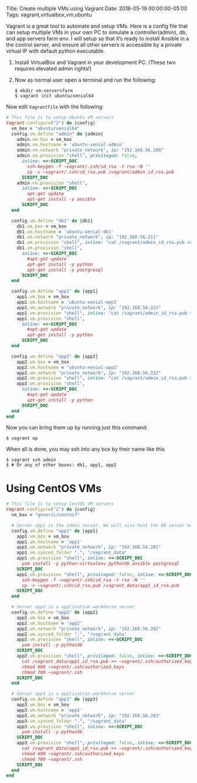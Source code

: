 Title: Create multiple VMs using Vagrant
Date: 2018-05-19 00:00:00-05:00
Tags: vagrant,virtualbox,vm,ubuntu



Vagrant is a great tool to automate and setup VMs. Here is a config file
that can setup multiple VMs in your own PC to simulate a
controller(admin), db, and app servers farm env. I will setup so that
it’s ready to install Ansible in a the control server, and ensure all
other servers is accessible by a private virtual IP with default python
executable.

1.  Install VirtualBox and Vagrant in your development PC. (These two
    requires elevated admin rights!)

2.  Now as normal user open a terminal and run the following:

        $ mkdir vm-serversfarm
        $ vagrant init ubuntu/xenial64

Now edit `Vagrantfile` with the following:

```ruby
# This file is to setup Ubuntu VM servers
Vagrant.configure("2") do |config|
  vm_box = "ubuntu/xenial64"
  config.vm.define "admin" do |admin|
    admin.vm.box = vm_box
    admin.vm.hostname = 'ubuntu-xenial-admin'
    admin.vm.network "private_network", ip: "192.168.56.200"
    admin.vm.provision "shell", privileged: false,
      inline: <<-SCRIPT_DOC
        ssh-keygen -f ~vagrant/.ssh/id_rsa -t rsa -N ''
        cp -v ~vagrant/.ssh/id_rsa.pub /vagrant/admin_id_rsa.pub
      SCRIPT_DOC
    admin.vm.provision "shell",
      inline: <<-SCRIPT_DOC
        apt-get update
        apt-get install -y ansible
      SCRIPT_DOC
  end

  config.vm.define "db1" do |db1|
    db1.vm.box = vm_box
    db1.vm.hostname = 'ubuntu-xenial-db1'
    db1.vm.network "private_network", ip: "192.168.56.211"
    db1.vm.provision "shell", inline: "cat /vagrant/admin_id_rsa.pub >> ~vagrant/.ssh/authorized_keys"
    db1.vm.provision "shell",
      inline: <<-SCRIPT_DOC
        #apt-get update
        apt-get install -y python
        apt-get install -y postgresql
      SCRIPT_DOC
  end

  config.vm.define "app1" do |app1|
    app1.vm.box = vm_box
    app1.vm.hostname = 'ubuntu-xenial-app1'
    app1.vm.network "private_network", ip: "192.168.56.221"
    app1.vm.provision "shell", inline: "cat /vagrant/admin_id_rsa.pub >> ~vagrant/.ssh/authorized_keys"
    app1.vm.provision "shell",
      inline: <<-SCRIPT_DOC
        #apt-get update
        apt-get install -y python
      SCRIPT_DOC
  end

  config.vm.define "app2" do |app2|
    app2.vm.box = vm_box
    app2.vm.hostname = 'ubuntu-xenial-app2'
    app2.vm.network "private_network", ip: "192.168.56.222"
    app2.vm.provision "shell", inline: "cat /vagrant/admin_id_rsa.pub >> ~vagrant/.ssh/authorized_keys"
    app2.vm.provision "shell",
      inline: <<-SCRIPT_DOC
        #apt-get update
        apt-get install -y python
      SCRIPT_DOC
  end
end
```

Now you can bring them up by running just this command:

    $ vagrant up

When all is done, you may ssh into any box by their name like this

    $ vagrant ssh admin
    $ # Or any of other boxes: db1, app1, app2

Using CentOS VMs
================
```ruby
# This file is to setup CentOS VM servers
Vagrant.configure("2") do |config|
  vm_box = "generic/centos7"

  # Server app1 is the admin server. We will also host the DB server here.
  config.vm.define "app1" do |app1|
    app1.vm.box = vm_box
    app1.vm.hostname = 'app1'
    app1.vm.network "private_network", ip: "192.168.56.201"
    app1.vm.synced_folder ".", "/vagrant_data"
    app1.vm.provision "shell", inline: <<-SCRIPT_DOC
      yum install -y python-virtualenv python36 ansible postgresql
    SCRIPT_DOC
    app1.vm.provision "shell", privileged: false, inline: <<-SCRIPT_DOC
      ssh-keygen -f ~vagrant/.ssh/id_rsa -t rsa -N ''
      cp -v ~vagrant/.ssh/id_rsa.pub /vagrant_data/app1_id_rsa.pub
    SCRIPT_DOC
  end

  # Server app2 is a application workhorse server
  config.vm.define "app2" do |app2|
    app2.vm.box = vm_box
    app2.vm.hostname = 'app2'
    app2.vm.network "private_network", ip: "192.168.56.202"
    app2.vm.synced_folder ".", "/vagrant_data"
    app2.vm.provision "shell", inline: <<-SCRIPT_DOC
      yum install -y python36
    SCRIPT_DOC
    app2.vm.provision "shell", privileged: false, inline: <<-SCRIPT_DOC
      cat /vagrant_data/app1_id_rsa.pub >> ~vagrant/.ssh/authorized_keys
      chmod 600 ~vagrant/.ssh/authorized_keys
      chmod 700 ~vagrant/.ssh
    SCRIPT_DOC
  end

  # Server app3 is a application workhorse server
  config.vm.define "app3" do |app3|
    app3.vm.box = vm_box
    app3.vm.hostname = 'app3'
    app3.vm.network "private_network", ip: "192.168.56.203"
    app3.vm.synced_folder ".", "/vagrant_data"
    app3.vm.provision "shell", inline: <<-SCRIPT_DOC
      yum install -y python36
    SCRIPT_DOC
    app3.vm.provision "shell", privileged: false, inline: <<-SCRIPT_DOC
      cat /vagrant_data/app1_id_rsa.pub >> ~vagrant/.ssh/authorized_keys
      chmod 600 ~vagrant/.ssh/authorized_keys
      chmod 700 ~vagrant/.ssh
    SCRIPT_DOC
  end
end
```

